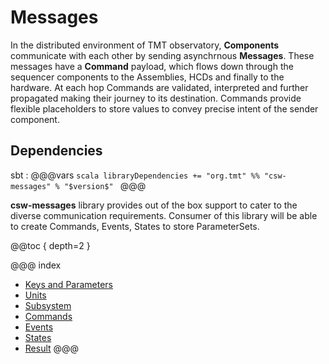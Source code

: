 # Messages

In the distributed environment of TMT observatory, **Components** communicate with each other by sending asynchrnous **Messages**. These messages have a **Command** payload, which flows down through the sequencer components to the Assemblies, HCDs and finally to the hardware. At each hop Commands are validated, interpreted and further propagated making their journey to its destination. Commands provide flexible placeholders to store values to convey precise intent of the sender component.

## Dependencies

sbt
:   @@@vars
    ```scala
    libraryDependencies += "org.tmt" %% "csw-messages" % "$version$"
    ```
    @@@

**csw-messages** library provides out of the box support to cater to the diverse communication requirements. Consumer of this library will be able to create Commands, Events, States to store ParameterSets.

@@toc { depth=2 }

@@@ index
* [Keys and Parameters](../messages/keys-parameters.md)
* [Units](../messages/units.md)
* [Subsystem](../messages/subsystem.md)
* [Commands](../messages/commands.md)
* [Events](../messages/events.md)
* [States](../messages/states.md)
* [Result](../messages/result.md)
@@@
